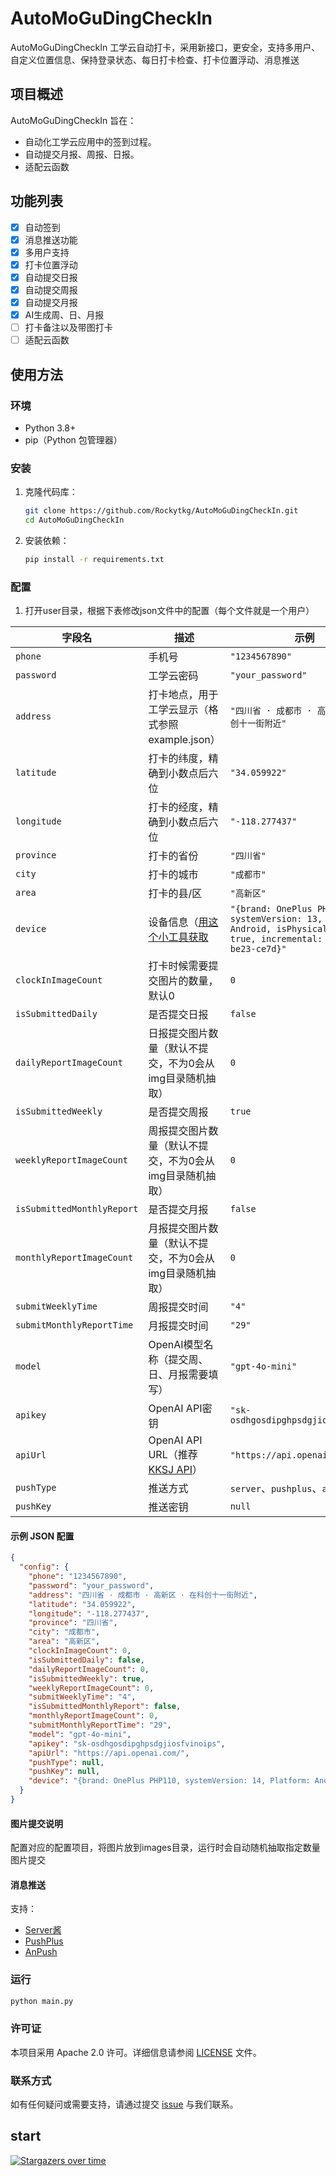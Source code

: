# AutoMoGuDingCheckIn

AutoMoGuDingCheckIn 工学云自动打卡，采用新接口，更安全，支持多用户、自定义位置信息、保持登录状态、每日打卡检查、打卡位置浮动、消息推送

## 项目概述

AutoMoGuDingCheckIn 旨在：

- 自动化工学云应用中的签到过程。
- 自动提交月报、周报、日报。
- 适配云函数

## 功能列表

- [x] 自动签到
- [x] 消息推送功能
- [x] 多用户支持
- [x] 打卡位置浮动
- [x] 自动提交日报
- [x] 自动提交周报
- [x] 自动提交月报
- [x] AI生成周、日、月报
- [ ] 打卡备注以及带图打卡
- [ ] 适配云函数

## 使用方法

### 环境

- Python 3.8+
- pip（Python 包管理器）

### 安装

1. 克隆代码库：
    ```bash
    git clone https://github.com/Rockytkg/AutoMoGuDingCheckIn.git
    cd AutoMoGuDingCheckIn
    ```

2. 安装依赖：
    ```bash
    pip install -r requirements.txt
    ```

### 配置

1. 打开user目录，根据下表修改json文件中的配置（每个文件就是一个用户）

| 字段名                        | 描述                                                                   | 示例                                                                                                                         |
|----------------------------|----------------------------------------------------------------------|----------------------------------------------------------------------------------------------------------------------------|
| `phone`                    | 手机号                                                                  | `"1234567890"`                                                                                                             |
| `password`                 | 工学云密码                                                                | `"your_password"`                                                                                                          |
| `address`                  | 打卡地点，用于工学云显示（格式参照example.json）                                       | `"四川省 · 成都市 · 高新区 · 在科创十一街附近"`                                                                                             |
| `latitude`                 | 打卡的纬度，精确到小数点后六位                                                      | `"34.059922"`                                                                                                              |
| `longitude`                | 打卡的经度，精确到小数点后六位                                                      | `"-118.277437"`                                                                                                            |
| `province`                 | 打卡的省份                                                                | `"四川省"`                                                                                                                    |
| `city`                     | 打卡的城市                                                                | `"成都市"`                                                                                                                    |
| `area`                     | 打卡的县/区                                                               | `"高新区"`                                                                                                                    |
| `device`                   | 设备信息（[用这个小工具获取](https://www.123pan.com/s/rlqcVv-bQOPH.html)          | `"{brand: OnePlus PHP310, systemVersion: 13, Platform: Android, isPhysicalDevice: true, incremental: T.18b78b-be23-ce7d}"` |
| `clockInImageCount`        | 打卡时候需要提交图片的数量，默认0                                                    | `0`                                                                                                                        |
| `isSubmittedDaily`         | 是否提交日报                                                               | `false`                                                                                                                    |
| `dailyReportImageCount`    | 日报提交图片数量（默认不提交，不为0会从img目录随机抽取）                                       | `0`                                                                                                                        |
| `isSubmittedWeekly`        | 是否提交周报                                                               | `true`                                                                                                                     |
| `weeklyReportImageCount`   | 周报提交图片数量（默认不提交，不为0会从img目录随机抽取）                                       | `0`                                                                                                                        |
| `isSubmittedMonthlyReport` | 是否提交月报                                                               | `false`                                                                                                                    |
| `monthlyReportImageCount`  | 月报提交图片数量（默认不提交，不为0会从img目录随机抽取）                                       | `0`                                                                                                                        |
| `submitWeeklyTime`         | 周报提交时间                                                               | `"4"`                                                                                                                      |
| `submitMonthlyReportTime`  | 月报提交时间                                                               | `"29"`                                                                                                                     |
| `model`                    | OpenAI模型名称（提交周、日、月报需要填写）                                             | `"gpt-4o-mini"`                                                                                                            |
| `apikey`                   | OpenAI API密钥                                                         | `"sk-osdhgosdipghpsdgjiosfvinoips"`                                                                                        |
| `apiUrl`                   | OpenAI API URL（推荐[KKSJ API](https://api.kksj.org/register?aff=1kzT)） | `"https://api.openai.com/"`                                                                                                |
| `pushType`                 | 推送方式                                                                 | `server`、`pushplus`、`anpush`                                                                                               |
| `pushKey`                  | 推送密钥                                                                 | `null`                                                                                                                     |

#### 示例 JSON 配置

```json
{
  "config": {
    "phone": "1234567890",
    "password": "your_password",
    "address": "四川省 · 成都市 · 高新区 · 在科创十一街附近",
    "latitude": "34.059922",
    "longitude": "-118.277437",
    "province": "四川省",
    "city": "成都市",
    "area": "高新区",
    "clockInImageCount": 0,
    "isSubmittedDaily": false,
    "dailyReportImageCount": 0,
    "isSubmittedWeekly": true,
    "weeklyReportImageCount": 0,
    "submitWeeklyTime": "4",
    "isSubmittedMonthlyReport": false,
    "monthlyReportImageCount": 0,
    "submitMonthlyReportTime": "29",
    "model": "gpt-4o-mini",
    "apikey": "sk-osdhgosdipghpsdgjiosfvinoips",
    "apiUrl": "https://api.openai.com/",
    "pushType": null,
    "pushKey": null,
    "device": "{brand: OnePlus PHP110, systemVersion: 14, Platform: Android, isPhysicalDevice: true, incremental: T.1as885b-be80-be7f}"
  }
}
```

#### 图片提交说明

配置对应的配置项目，将图片放到images目录，运行时会自动随机抽取指定数量图片提交

#### 消息推送

支持：

- [Server酱](https://sct.ftqq.com/r/13600)
- [PushPlus](https://www.pushplus.plus/)
- [AnPush](https://anpush.com/)

### 运行

```bash
python main.py
```

### 许可证

本项目采用 Apache 2.0 许可。详细信息请参阅 [LICENSE](https://github.com/Rockytkg/AutoMoGuDingCheckIn/blob/main/LICENSE)
文件。

### 联系方式

如有任何疑问或需要支持，请通过提交 [issue](https://github.com/Rockytkg/AutoMoGuDingCheckIn/issues) 与我们联系。

## start

[![Stargazers over time](https://starchart.cc/Rockytkg/AutoMoGuDingCheckIn)](https://starchart.cc/Rockytkg/AutoMoGuDingCheckIn)
